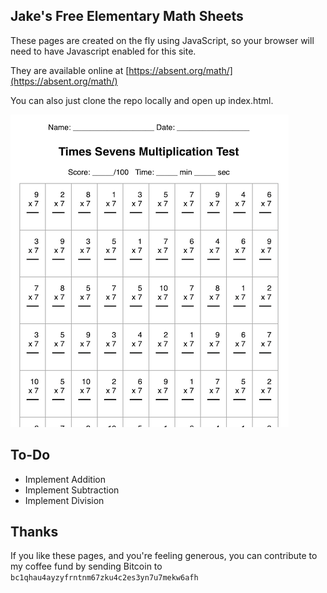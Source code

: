 ## Jake's Free Elementary Math Sheets

These pages are created on the fly using JavaScript, so your browser will need to have Javascript enabled for this site.

They are available online at [https://absent.org/math/](https://absent.org/math/)

You can also just clone the repo locally and open up index.html.

![](sheet.png)

## To-Do

* Implement Addition
* Implement Subtraction
* Implement Division


## Thanks

If you like these pages, and you're feeling generous, you can contribute to my coffee fund by sending Bitcoin to `bc1qhau4ayzyfrntnm67zku4c2es3yn7u7mekw6afh`